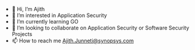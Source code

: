 - 👋 Hi, I’m Ajith
- 👀 I’m interested in Application Security
- 🌱 I’m currently learning GO 
- 💞️ I’m looking to collaborate on Application Security or Software Security Projects
- 📫 How to reach me Ajith.Junneti@synopsys.com

<!---
sig-junneti/sig-junneti is a ✨ special ✨ repository because its `README.md` (this file) appears on your GitHub profile.
You can click the Preview link to take a look at your changes.
--->
